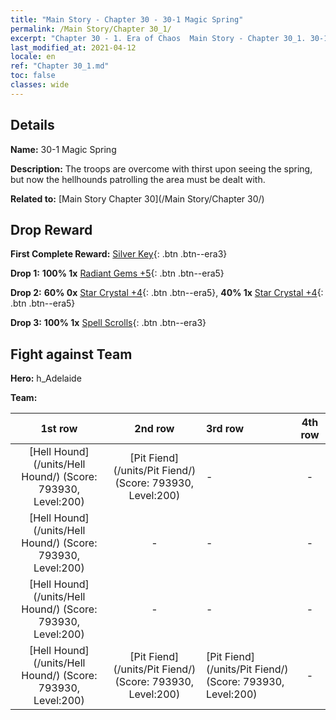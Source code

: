 ```yaml
---
title: "Main Story - Chapter 30 - 30-1 Magic Spring"
permalink: /Main Story/Chapter 30_1/
excerpt: "Chapter 30 - 1. Era of Chaos  Main Story - Chapter 30_1. 30-1 Magic Spring"
last_modified_at: 2021-04-12
locale: en
ref: "Chapter 30_1.md"
toc: false
classes: wide
---
```


## Details

 **Name:** 30-1 Magic Spring

 **Description:** The troops are overcome with thirst upon seeing the spring, but now the hellhounds patrolling the area must be dealt with.

 **Related to:** [Main Story Chapter 30](/Main Story/Chapter 30/)

## Drop Reward

 **First Complete Reward:** [Silver Key](/Items/con_693/){: .btn .btn--era3}

 **Drop 1:** **100% 1x** [Radiant Gems +5](/Items/mat_100/){: .btn .btn--era5}

 **Drop 2:** **60% 0x** [Star Crystal +4](/Items/mat_94/){: .btn .btn--era5}, **40% 1x** [Star Crystal +4](/Items/mat_94/){: .btn .btn--era5}

 **Drop 3:** **100% 1x** [Spell Scrolls](/Items/con_694/){: .btn .btn--era3}


## Fight against Team
 **Hero:** h_Adelaide

 **Team:**


  | 1st row | 2nd row | 3rd row | 4th row |
  |:----:|:----:|:----|:----:|
  | [Hell Hound](/units/Hell Hound/) (Score: 793930, Level:200)  | [Pit Fiend](/units/Pit Fiend/) (Score: 793930, Level:200)  | - | - |
  | [Hell Hound](/units/Hell Hound/) (Score: 793930, Level:200)  | - | - | - |
  | [Hell Hound](/units/Hell Hound/) (Score: 793930, Level:200)  | - | - | - |
  | [Hell Hound](/units/Hell Hound/) (Score: 793930, Level:200)  | [Pit Fiend](/units/Pit Fiend/) (Score: 793930, Level:200)  | [Pit Fiend](/units/Pit Fiend/) (Score: 793930, Level:200)  | - |


